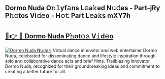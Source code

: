 ## Dormo Nuda O𝚗𝚕yf𝚊ns L𝚎a𝚔ed N𝚞𝚍es - Part-jRy P𝚑𝚘tos Vi𝚍𝚎o - H𝚘𝚝 Part L𝚎a𝚔s mXY7h

# <h2><a href="http://kf6hme.oniu.top/?m=Dormo+Nuda">🔗👉 🔴 Dormo Nuda P𝚑ot𝚘𝚜 V𝚒d𝚎o</a></h2>

[![Dormo Nuda Nu𝚍e𝚜](https://i.imgur.com/0qMVB7G.gif)](http://kf6hme.oniu.top/?m=Dormo+Nuda)
Virtual dance innovator and web entertainer Dormo Nuda, celebrated for disseminating dance and lifestyle inspiration through solo and collaborative dance acts and brief films. Trailblazing innovator Dormo Nuda, recognized for their groundbreaking ideas and commitment to creating a better future for all.  
